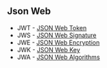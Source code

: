## Json Web

- JWT - [JSON Web Token](https://datatracker.ietf.org/doc/html/rfc7519)
- JWS - [JSON Web Signature](https://datatracker.ietf.org/doc/html/rfc7515)
- JWE - [JSON Web Encryption](https://datatracker.ietf.org/doc/html/rfc7516)
- JWK - [JSON Web Key](https://datatracker.ietf.org/doc/html/rfc7517)
- JWA - [JSON Web Algorithms](https://datatracker.ietf.org/doc/html/rfc7518)
